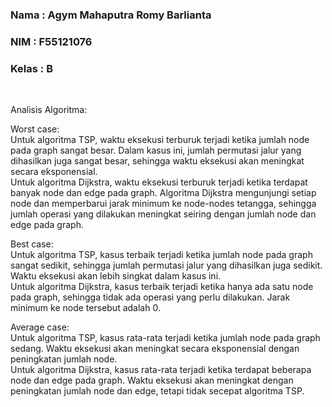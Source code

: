 <h3>Nama : Agym Mahaputra Romy Barlianta</h3>
<h3>NIM : F55121076</h3>
<h3>Kelas : B</h3><br>

Analisis Algoritma:

Worst case: <br>
Untuk algoritma TSP, waktu eksekusi terburuk terjadi ketika jumlah node pada graph sangat besar. Dalam kasus ini, jumlah permutasi jalur yang dihasilkan juga sangat besar, sehingga waktu eksekusi akan meningkat secara eksponensial.<br>
Untuk algoritma Dijkstra, waktu eksekusi terburuk terjadi ketika terdapat banyak node dan edge pada graph. Algoritma Dijkstra mengunjungi setiap node dan memperbarui jarak minimum ke node-nodes tetangga, sehingga jumlah operasi yang dilakukan meningkat seiring dengan jumlah node dan edge pada graph.

Best case:<br>
Untuk algoritma TSP, kasus terbaik terjadi ketika jumlah node pada graph sangat sedikit, sehingga jumlah permutasi jalur yang dihasilkan juga sedikit. Waktu eksekusi akan lebih singkat dalam kasus ini.<br>
Untuk algoritma Dijkstra, kasus terbaik terjadi ketika hanya ada satu node pada graph, sehingga tidak ada operasi yang perlu dilakukan. Jarak minimum ke node tersebut adalah 0.

Average case:<br>
Untuk algoritma TSP, kasus rata-rata terjadi ketika jumlah node pada graph sedang. Waktu eksekusi akan meningkat secara eksponensial dengan peningkatan jumlah node.<br>
Untuk algoritma Dijkstra, kasus rata-rata terjadi ketika terdapat beberapa node dan edge pada graph. Waktu eksekusi akan meningkat dengan peningkatan jumlah node dan edge, tetapi tidak secepat algoritma TSP.
